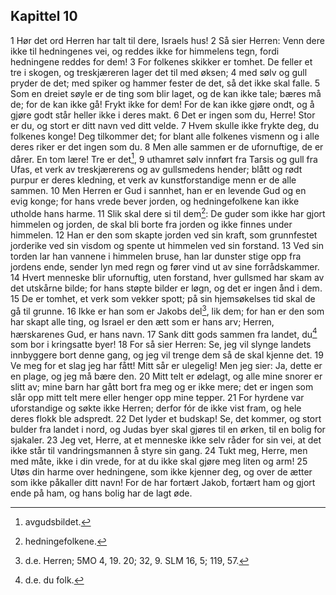 ## Kapittel 10

1 Hør det ord Herren har talt til dere, Israels hus!
2 Så sier Herren: Venn dere ikke til hedningenes vei, og reddes ikke for himmelens tegn, fordi hedningene reddes for dem!
3 For folkenes skikker er tomhet. De feller et tre i skogen, og treskjæreren lager det til med øksen;
4 med sølv og gull pryder de det; med spiker og hammer fester de det, så det ikke skal falle.
5 Som en dreiet søyle er de ting som blir laget, og de kan ikke tale; bæres må de; for de kan ikke gå! Frykt ikke for dem! For de kan ikke gjøre ondt, og å gjøre godt står heller ikke i deres makt.
6 Det er ingen som du, Herre! Stor er du, og stort er ditt navn ved ditt velde.
7 Hvem skulle ikke frykte deg, du folkenes konge! Deg tilkommer det; for blant alle folkenes vismenn og i alle deres riker er det ingen som du.
8 Men alle sammen er de ufornuftige, de er dårer. En tom lære! Tre er det[^1],
9 uthamret sølv innført fra Tarsis og gull fra Ufas, et verk av treskjærerens og av gullsmedens hender; blått og rødt purpur er deres kledning, et verk av kunstforstandige menn er de alle sammen.
10 Men Herren er Gud i sannhet, han er en levende Gud og en evig konge; for hans vrede bever jorden, og hedningefolkene kan ikke utholde hans harme.
11 Slik skal dere si til dem[^2]: De guder som ikke har gjort himmelen og jorden, de skal bli borte fra jorden og ikke finnes under himmelen.
12 Han er den som skapte jorden ved sin kraft, som grunnfestet jorderike ved sin visdom og spente ut himmelen ved sin forstand.
13 Ved sin torden lar han vannene i himmelen bruse, han lar dunster stige opp fra jordens ende, sender lyn med regn og fører vind ut av sine forrådskammer.
14 Hvert menneske blir ufornuftig, uten forstand, hver gullsmed har skam av det utskårne bilde; for hans støpte bilder er løgn, og det er ingen ånd i dem.
15 De er tomhet, et verk som vekker spott; på sin hjemsøkelses tid skal de gå til grunne.
16 Ikke er han som er Jakobs del[^3], lik dem; for han er den som har skapt alle ting, og Israel er den ætt som er hans arv; Herren, hærskarenes Gud, er hans navn.
17 Sank ditt gods sammen fra landet, du[^4] som bor i kringsatte byer!
18 For så sier Herren: Se, jeg vil slynge landets innbyggere bort denne gang, og jeg vil trenge dem så de skal kjenne det.
19 Ve meg for et slag jeg har fått! Mitt sår er ulegelig! Men jeg sier: Ja, dette er en plage, og jeg må bære den.
20 Mitt telt er ødelagt, og alle mine snorer er slitt av; mine barn har gått bort fra meg og er ikke mere; det er ingen som slår opp mitt telt mere eller henger opp mine tepper.
21 For hyrdene var uforstandige og søkte ikke Herren; derfor fór de ikke vist fram, og hele deres flokk ble adspredt.
22 Det lyder et budskap! Se, det kommer, og stort bulder fra landet i nord, og Judas byer skal gjøres til en ørken, til en bolig for sjakaler.
23 Jeg vet, Herre, at et menneske ikke selv råder for sin vei, at det ikke står til vandringsmannen å styre sin gang.
24 Tukt meg, Herre, men med måte, ikke i din vrede, for at du ikke skal gjøre meg liten og arm!
25 Utøs din harme over hedningene, som ikke kjenner deg, og over de ætter som ikke påkaller ditt navn! For de har fortært Jakob, fortært ham og gjort ende på ham, og hans bolig har de lagt øde.

[^1]:  avgudsbildet.
[^2]:  hedningefolkene.
[^3]:  d.e. Herren; 5MO 4, 19. 20; 32, 9. SLM 16, 5; 119, 57.
[^4]:  d.e. du folk.

